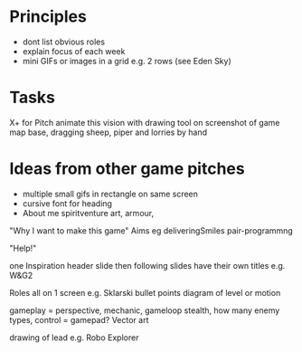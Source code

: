 # Principles
+ dont list obvious roles
+ explain focus of each week
+ mini GIFs or images in a grid e.g. 2 rows (see Eden Sky)

# Tasks
X+ for Pitch animate this vision with drawing tool on screenshot of game map base, dragging sheep, piper and lorries by hand

# Ideas from other game pitches
+ multiple small gifs in rectangle on same screen
+ cursive font for heading
+ About me spiritventure art, armour,

"Why I want to make this game"
Aims eg deliveringSmiles pair-programmng

"Help!"

one Inspiration header slide then following slides have their own titles e.g. W&G2 

Roles all on 1 screen e.g. Sklarski
bullet points
diagram of level or motion

gameplay = perspective, mechanic, gameloop
stealth, how many enemy types,
control = gamepad? Vector art

drawing of lead e.g. Robo Explorer

